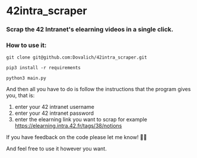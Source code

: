 # 42intra_scraper


### Scrap the 42 Intranet's elearning videos in a single click.


### How to use it:

```
git clone git@github.com:Dovalich/42intra_scraper.git
```
```
pip3 install -r requirements
```
```
python3 main.py
```

And then all you have to do is follow the instructions that the program gives you, that is:

1. enter your 42 intranet username
2. enter your 42 intranet password
3. enter the elearning link you want to scrap for example https://elearning.intra.42.fr/tags/38/notions


If you have feedback on the code please let me know! 👨‍🎓

And feel free to use it however you want.

